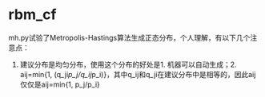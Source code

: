 # rbm_cf

mh.py试验了Metropolis-Hastings算法生成正态分布，个人理解，有以下几个注意点：
1. 建议分布是均匀分布，使用这个分布的好处是1. 机器可以自动生成；2. aij=min{1, (q_ji*p_j/q_ij*p_i)}，其中q_ij和q_ji在建议分布中是相等的，因此aij仅仅是aij=min{1, p_j/p_i}

